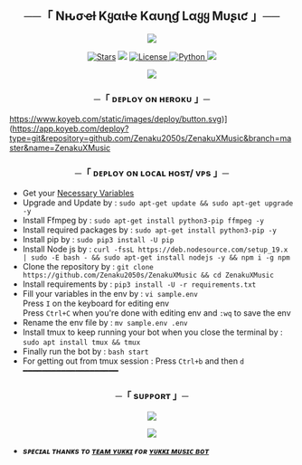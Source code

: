 <h2 align="center">
    ──「 Nԋσҽƚ Kყαιƚҽ Kαυɳɠ Lαყყ Mυʂιƈ 」──
</h2>

<p align="center">
  <img src="https://te.legra.ph/file/ab427471fb663d2c5f219.jpg">
</p>

<p align="center">
<a href="https://github.com/Zenaku2050s/ZenakuXMusic/stargazers"><img src="https://img.shields.io/github/stars/Zenaku2050s/ZenakuXMusic?color=black&logo=github&logoColor=black&style=for-the-badge" alt="Stars" /></a>
<a href="https://github.com/Zenaku2050s/ZenakuXMusic/network/members"> <img src="https://img.shields.io/github/forks/Zenaku2050s/ZenakuXMusic?color=black&logo=github&logoColor=black&style=for-the-badge" /></a>
<a href="https://github.com/Zenaku2050s/ZenakuXMusic/blob/master/LICENSE"> <img src="https://img.shields.io/badge/License-MIT-blueviolet?style=for-the-badge" alt="License" /> </a>
<a href="https://www.python.org/"> <img src="https://img.shields.io/badge/Written%20in-Python-orange?style=for-the-badge&logo=python" alt="Python" /> </a>
<a href="https://github.com/Zenaku2050s/ZenakuXMusic/commits/Zenaku2050s"> <img src="https://img.shields.io/github/last-commit/Zenaku2050s/ZenakuXMusic?color=blue&logo=github&logoColor=green&style=for-the-badge" /></a>
</p>

<p align="center">
  <img src="[https://te.legra.ph/file/36be820a8775f0bfc773e.jpg](https://telegra.ph/file/f17ef460d110a1a74aa17.jpg)">
</p>

<h3 align="center">
    ─「 ᴅᴇᴩʟᴏʏ ᴏɴ ʜᴇʀᴏᴋᴜ 」─
</h3>

https://www.koyeb.com/static/images/deploy/button.svg)](https://app.koyeb.com/deploy?type=git&repository=github.com/Zenaku2050s/ZenakuXMusic&branch=master&name=ZenakuXMusic

<h3 align="center">
    ─「 ᴅᴇᴩʟᴏʏ ᴏɴ ʟᴏᴄᴀʟ ʜᴏsᴛ/ ᴠᴘs 」─
</h3>

- Get your [Necessary Variables](https://github.com/Zenaku2050s/ZenakuXMusic/blob/master/sample.env)
- Upgrade and Update by :
`sudo apt-get update && sudo apt-get upgrade -y`
- Install Ffmpeg by :
`sudo apt-get install python3-pip ffmpeg -y`
- Install required packages by :
`sudo apt-get install python3-pip -y`
- Install pip by :
`sudo pip3 install -U pip`
- Install Node js by :
`curl -fssL https://deb.nodesource.com/setup_19.x | sudo -E bash - && sudo apt-get install nodejs -y && npm i -g npm`
- Clone the repository by :
`git clone https://github.com/Zenaku2050s/ZenakuXMusic && cd ZenakuXMusic`
- Install requirements by :
`pip3 install -U -r requirements.txt`
- Fill your variables in the env by :
`vi sample.env`<br>
Press `I` on the keyboard for editing env<br>
Press `Ctrl+C` when you're done with editing env and `:wq` to save the env<br>
- Rename the env file by :
`mv sample.env .env`
- Install tmux to keep running your bot when you close the terminal by :
`sudo apt install tmux && tmux`
- Finally run the bot by :
`bash start`
- For getting out from tmux session : Press `Ctrl+b` and then `d`<br>
━━━━━━━━━━━━━━━━━━━━

<h3 align="center">
    ─「 sᴜᴩᴩᴏʀᴛ 」─
</h3>

<p align="center">
<a href="https://t.me/seriousvs_version10"><img src="https://img.shields.io/badge/-Support%20Group-blue.svg?style=for-the-badge&logo=Telegram"></a>
</p>

<p align="center">
<a href="https://t.me/seriousvs_version20"><img src="https://img.shields.io/badge/-Support%20Channel-blue.svg?style=for-the-badge&logo=Telegram"></a>
</p>

- <b> _sᴩᴇᴄɪᴀʟ ᴛʜᴀɴᴋs ᴛᴏ [ᴛᴇᴀᴍ ʏᴜᴋᴋɪ](https://github.com/TeamYukki) ғᴏʀ [ʏᴜᴋᴋɪ ᴍᴜsɪᴄ ʙᴏᴛ](https://github.com/TeamYukki/YukkiMusicBot)_ </b>
